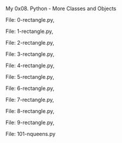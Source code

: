 My 0x08. Python - More Classes and Objects

File: 0-rectangle.py,

File: 1-rectangle.py,

File: 2-rectangle.py,

File: 3-rectangle.py,

File: 4-rectangle.py,

File: 5-rectangle.py,

File: 6-rectangle.py,

File: 7-rectangle.py,

File: 8-rectangle.py,

File: 9-rectangle.py,

File: 101-nqueens.py